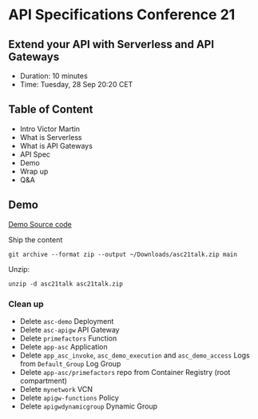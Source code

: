 # API Specifications Conference 21

## Extend your API with Serverless and API Gateways

- Duration: 10 minutes
- Time: Tuesday, 28 Sep 20:20 CET

## Table of Content

- Intro Victor Martin
- What is Serverless
- What is API Gateways
- API Spec
- Demo
- Wrap up
- Q&A
  
## Demo

[Demo Source code](src/README.md)

Ship the content

```
git archive --format zip --output ~/Downloads/asc21talk.zip main
```

Unzip:
```
unzip -d asc21talk asc21talk.zip
```

### Clean up

- Delete `asc-demo` Deployment
- Delete `asc-apigw` API Gateway
- Delete `primefactors` Function
- Delete `app-asc` Application
- Delete `app_asc_invoke`, `asc_demo_execution` and `asc_demo_access` Logs from `Default_Group` Log Group
- Delete `app-asc/primefactors` repo from Container Registry (root compartment)
- Delete `mynetwork` VCN
- Delete `apigw-functions` Policy
- Delete `apigwdynamicgroup` Dynamic Group